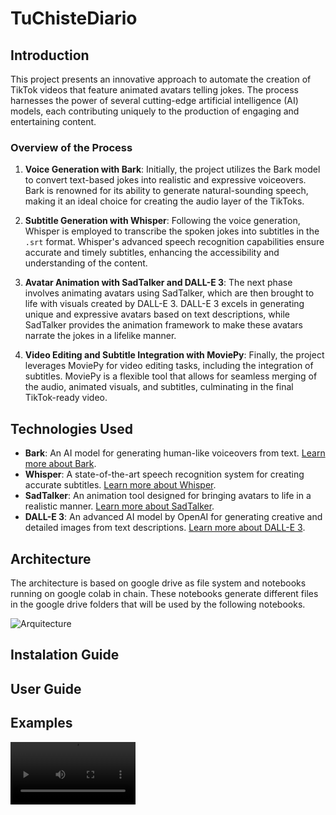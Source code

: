 # TuChisteDiario

## Introduction

This project presents an innovative approach to automate the creation of TikTok videos that feature animated avatars telling jokes. The process harnesses the power of several cutting-edge artificial intelligence (AI) models, each contributing uniquely to the production of engaging and entertaining content. 

### Overview of the Process

1. **Voice Generation with Bark**: Initially, the project utilizes the Bark model to convert text-based jokes into realistic and expressive voiceovers. Bark is renowned for its ability to generate natural-sounding speech, making it an ideal choice for creating the audio layer of the TikToks.

2. **Subtitle Generation with Whisper**: Following the voice generation, Whisper is employed to transcribe the spoken jokes into subtitles in the `.srt` format. Whisper's advanced speech recognition capabilities ensure accurate and timely subtitles, enhancing the accessibility and understanding of the content.

3. **Avatar Animation with SadTalker and DALL-E 3**: The next phase involves animating avatars using SadTalker, which are then brought to life with visuals created by DALL-E 3. DALL-E 3 excels in generating unique and expressive avatars based on text descriptions, while SadTalker provides the animation framework to make these avatars narrate the jokes in a lifelike manner.

4. **Video Editing and Subtitle Integration with MoviePy**: Finally, the project leverages MoviePy for video editing tasks, including the integration of subtitles. MoviePy is a flexible tool that allows for seamless merging of the audio, animated visuals, and subtitles, culminating in the final TikTok-ready video.

## Technologies Used

- **Bark**: An AI model for generating human-like voiceovers from text. [Learn more about Bark](https://github.com/suno-ai/bark).
- **Whisper**: A state-of-the-art speech recognition system for creating accurate subtitles. [Learn more about Whisper](https://github.com/openai/whisper).
- **SadTalker**: An animation tool designed for bringing avatars to life in a realistic manner. [Learn more about SadTalker](https://github.com/OpenTalker/SadTalker).
- **DALL-E 3**: An advanced AI model by OpenAI for generating creative and detailed images from text descriptions. [Learn more about DALL-E 3](https://openai.com/dall-e-3).

## Architecture

The architecture is based on google drive as file system and notebooks running on google colab in chain. These notebooks generate different files in the google drive folders that will be used by the following notebooks.

<image src="etc/tuchistediario architecture.drawio.png" alt="Arquitecture">

## Instalation Guide



## User Guide

## Examples

<video width="200" controls>
  <source src="etc/chiste-98_YrYzGNpp.mp4" type="video/mp4">
</video>

